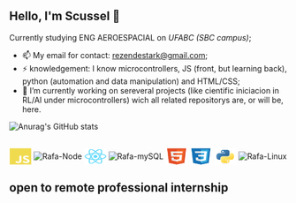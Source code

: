 ## Hello, I'm Scussel 📍

Currently studying ENG AEROESPACIAL on *UFABC (SBC campus)*;
- 📫 My email for contact: rezendestark@gmail.com;
- ⚡ knowledgement: I know microcontrollers, JS (front, but learning back), python (automation and data manipulation) and HTML/CSS;
- 🔭 I’m currently working on sereveral projects (like cientific iniciacion in RL/AI under microcontrollers) wich all related repositorys are, or will be, here.

![Anurag's GitHub stats](https://github-readme-stats.vercel.app/api?username=ViniScussel&show_icons=true&theme=gruvbox)

<div style="display: inline_block"><br>
  <img align="center" alt="Rafa-Js" height="30" width="40" src="https://raw.githubusercontent.com/devicons/devicon/master/icons/javascript/javascript-plain.svg">
  <img align="center" alt="Rafa-Node" height="30" width="40" src="https://cdn.jsdelivr.net/gh/devicons/devicon/icons/nodejs/nodejs-original.svg" />
  <img align="center" alt="Rafa-ReactJs" height="30" width="40" src="https://raw.githubusercontent.com/devicons/devicon/master/icons/react/react-original.svg">
  <img align="center" alt="Rafa-mySQL" height="30" width="40" src="https://cdn.jsdelivr.net/gh/devicons/devicon/icons/mysql/mysql-original-wordmark.svg" />
  <img align="center" alt="Rafa-HTML" height="30" width="40" src="https://raw.githubusercontent.com/devicons/devicon/master/icons/html5/html5-original.svg">
  <img align="center" alt="Rafa-CSS" height="30" width="40" src="https://raw.githubusercontent.com/devicons/devicon/master/icons/css3/css3-original.svg">
  <img align="center" alt="Rafa-Python" height="30" width="40" src="https://raw.githubusercontent.com/devicons/devicon/master/icons/python/python-original.svg">
  <img align="center" alt="Rafa-Linux" height="30" width="40" src="https://cdn.jsdelivr.net/gh/devicons/devicon/icons/linux/linux-original.svg" />
</div>

<h2> open to remote professional internship </h2>

<!--
**ViniScussel/ViniScussel** is a ✨ _special_ ✨ repository because its `README.md` (this file) appears on your GitHub profile.

Here are some ideas to get you started:

- 🔭 I’m currently working on ...
- 🌱 I’m currently learning ...
- 👯 I’m looking to collaborate on ...
- 🤔 I’m looking for help with ...
- 💬 Ask me about ...
- 📫 How to reach me: ...
- 😄 Pronouns: ...
- ⚡ Fun fact: ...
-->
